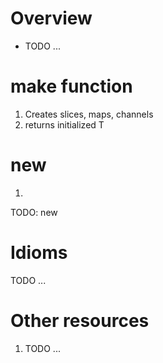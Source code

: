# Overview
- TODO ...

# make function
1. Creates slices, maps, channels
1. returns initialized T

# new
1.

TODO: new


# Idioms
TODO ...


# Other resources
1. TODO ...
